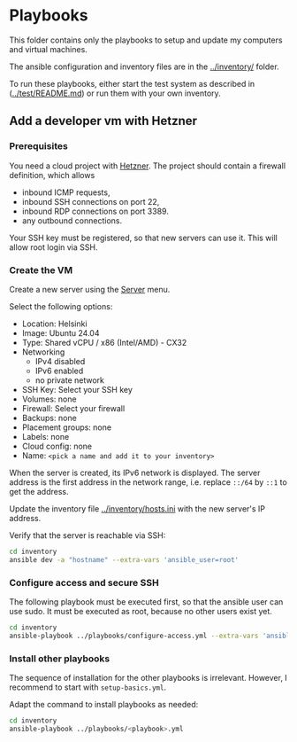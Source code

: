 # Playbooks

This folder contains only the playbooks to setup and update my computers and
virtual machines.

The ansible configuration and inventory files are in the
[../inventory/](../inventory/) folder.

To run these playbooks, either start the test system as described in
([../test/README.md](../test/README.md)) or run them with your own inventory.

## Add a developer vm with Hetzner

### Prerequisites

You need a cloud project with [Hetzner](https://www.hetzner.com/). The project
should contain a firewall definition, which allows

- inbound ICMP requests,
- inbound SSH connections on port 22,
- inbound RDP connections on port 3389.
- any outbound connections.

Your SSH key must be registered, so that new servers can use it. This will
allow root login via SSH.

### Create the VM

Create a new server using the
[Server](https://console.hetzner.cloud/projects/10607445/servers) menu.

Select the following options:

- Location: Helsinki
- Image: Ubuntu 24.04
- Type: Shared vCPU / x86 (Intel/AMD) - CX32
- Networking
  - IPv4 disabled
  - IPv6 enabled
  - no private network
- SSH Key: Select your SSH key
- Volumes: none
- Firewall: Select your firewall
- Backups: none
- Placement groups: none
- Labels: none
- Cloud config: none
- Name: `<pick a name and add it to your inventory>`

When the server is created, its IPv6 network is displayed. The server address is
the first address in the network range, i.e. replace `::/64` by `::1` to get
the address.

Update the inventory file [../inventory/hosts.ini](../inventory/hosts.ini) with
the new server's IP address.

Verify that the server is reachable via SSH:

```bash
cd inventory
ansible dev -a "hostname" --extra-vars 'ansible_user=root'
```

### Configure access and secure SSH

The following playbook must be executed first, so that the ansible user can
use sudo. It must be executed as root, because no other users exist yet.

```bash
cd inventory
ansible-playbook ../playbooks/configure-access.yml --extra-vars 'ansible_user=root'
```

### Install other playbooks

The sequence of installation for the other playbooks is irrelevant. However, I
recommend to start with `setup-basics.yml`.

Adapt the command to install playbooks as needed:

```bash
cd inventory
ansible-playbook ../playbooks/<playbook>.yml
```

